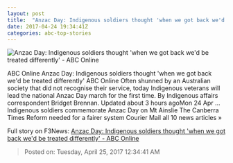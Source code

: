 ```yaml
---
layout: post
title:  "Anzac Day: Indigenous soldiers thought 'when we got back we'd be treated differently' - ABC Online"
date: 2017-04-24 19:34:41Z
categories: abc-top-stories
---
```


![Anzac Day: Indigenous soldiers thought 'when we got back we'd be treated differently' - ABC Online](http://www.abc.net.au/news/image/8468394-1x1-700x700.jpg)

ABC Online Anzac Day: Indigenous soldiers thought 'when we got back we'd be treated differently' ABC Online Often shunned by an Australian society that did not recognise their service, today Indigenous veterans will lead the national Anzac Day march for the first time. By Indigenous affairs correspondent Bridget Brennan. Updated about 3 hours agoMon 24 Apr ... Indigenous soldiers commemorate Anzac Day on Mt Ainslie The Canberra Times Reform needed for a fairer system Courier Mail all 10 news articles »


Full story on F3News: [Anzac Day: Indigenous soldiers thought 'when we got back we'd be treated differently' - ABC Online](http://www.f3nws.com/n/QZecMC)

> Posted on: Tuesday, April 25, 2017 12:34:41 AM
